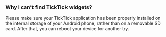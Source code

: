 ### Why I can’t find TickTick widgets?

Please make sure your TickTick application has been properly installed on the internal storage of your Android phone, rather than on a removable SD card. After that, you can reboot your device for another try.

